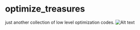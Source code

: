 optimize_treasures
==================

just another collection of low level optimization codes.
![Alt text](http://4.bp.blogspot.com/-m6VposJoVPU/T1hnJGrvygI/AAAAAAAAAc4/-bdiSxSMmx8/s1600/Dragon%27s+Hoard.jpg)
